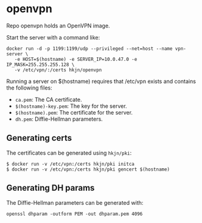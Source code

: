 openvpn
=======

Repo openvpn holds an OpenVPN image.

Start the server with a command like:

```
docker run -d -p 1199:1199/udp --privileged --net=host --name vpn-server \
   -e HOST=$(hostname) -e SERVER_IP=10.0.47.0 -e IP_MASK=255.255.255.128 \
   -v /etc/vpn/:/certs hkjn/openvpn
```

Running a server on $(hostname) requires that /etc/vpn exists and contains the
following files:
* `ca.pem`: The CA certificate.
* `$(hostname)-key.pem`: The key for the server.
* `$(hostname).pem`: The certificate for the server.
* `dh.pem`: Diffie-Hellman parameters.

## Generating certs

The certificates can be generated using `hkjn/pki`:

```
$ docker run -v /etc/vpn:/certs hkjn/pki initca
$ docker run -v /etc/vpn:/certs hkjn/pki gencert $(hostname)

```

## Generating DH params

The Diffie-Hellman parameters can be generated with:

```
openssl dhparam -outform PEM -out dhparam.pem 4096
```
